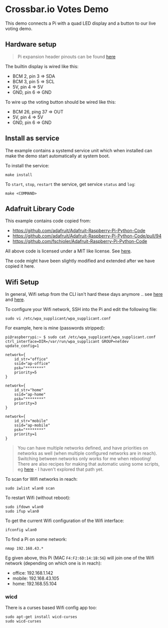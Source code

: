 # Crossbar.io Votes Demo

This demo connects a Pi with a quad LED display and a button to our live voting demo.

## Hardware setup

> Pi expansion header pinouts can be found [here](https://pinout.xyz/)

The builtin display is wired like this:

* BCM 2, pin 3 => SDA
* BCM 3, pin 5 => SCL
* 5V, pin 4 => 5V
* GND, pin 6 => GND

To wire up the voting button should be wired like this:

* BCM 26, ping 37 => OUT
* 5V, pin 4 => 5V
* GND, pin 6 => GND

## Install as service

The example contains a systemd service unit which when installed can make the demo start automatically at system boot.

To install the service:

```console
make install
```

To `start`, `stop`, `restart` the service, get service `status` and `log`:

```console
make <COMMAND>
```
## Adafruit Library Code

This example contains code copied from:

* https://github.com/adafruit/Adafruit-Raspberry-Pi-Python-Code
* https://github.com/adafruit/Adafruit-Raspberry-Pi-Python-Code/pull/94
* https://github.com/fschioler/Adafruit-Raspberry-Pi-Python-Code

All above code is licensed under a MIT like license. See [here](https://github.com/adafruit/Adafruit-Raspberry-Pi-Python-Code/blob/master/README.md).

The code might have been slightly modified and extended after we have copied it here.

## Wifi Setup

In general, Wifi setup from the CLI isn't hard these days anymore .. see [here](https://www.raspberrypi.org/documentation/configuration/wireless/wireless-cli.md) and [here](http://raspberrypi.stackexchange.com/questions/11631/how-to-setup-multiple-wifi-networks).

To configure your Wifi network, SSH into the Pi and edit the following file:

```console
sudo vi /etc/wpa_supplicant/wpa_supplicant.conf
```

For example, here is mine (passwords stripped):

```console
pi@raspberrypi:~ $ sudo cat /etc/wpa_supplicant/wpa_supplicant.conf
ctrl_interface=DIR=/var/run/wpa_supplicant GROUP=netdev
update_config=1

network={
    id_str="office"
    ssid="ap-office"
    psk="********"
    priority=5
}

network={
    id_str="home"
    ssid="ap-home"
    psk="********"
    priority=3
}

network={
    id_str="mobile"
    ssid="ap-mobile"
    psk="********"
    priority=1
}
```

> You can have multiple networks defined, and have priorities on networks as well (when multiple configured networks are in reach). Switching between networks only works for me when rebooting! There are also recipes for making that automatic using some scripts, eg [here](http://raspberrypi.stackexchange.com/questions/11631/how-to-setup-multiple-wifi-networks) - I haven't explored that path yet.

To scan for Wifi networks in reach:

```console
sudo iwlist wlan0 scan
```

To restart Wifi (without reboot):

```console
sudo ifdown wlan0
sudo ifup wlan0
```

To get the current Wifi configuration of the Wifi interface:

```console
ifconfig wlan0
```

To find a Pi on some network:

```console
nmap 192.168.43.*
```

Eg given above, this Pi (MAC `F4:F2:6D:14:1B:56`) will join one of the Wifi network (depending on which one is in reach):

* office: 192.168.1.142
* mobile: 192.168.43.105
* home: 192.168.55.104

### wicd

There is a curses based Wifi config app too:

```
sudo apt-get install wicd-curses
sudo wicd-curses
```

